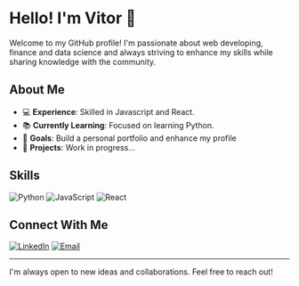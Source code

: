 # Hello! I'm Vitor 👋

Welcome to my GitHub profile! I'm passionate about web developing, finance and data science and always striving to enhance my skills while sharing knowledge with the community.

## About Me

- 💻 **Experience**: Skilled in Javascript and React.
- 📚 **Currently Learning**: Focused on learning Python.
- 🎯 **Goals**: Build a personal portfolio and enhance my profile
- 💼 **Projects**: Work in progress...

## Skills

![Python](https://img.shields.io/badge/-Python-blue?style=flat&logo=python)
![JavaScript](https://img.shields.io/badge/-JavaScript-yellow?style=flat&logo=javascript)
![React](https://img.shields.io/badge/-React-blue?style=flat&logo=react)

## Connect With Me

[![LinkedIn](https://img.shields.io/badge/-LinkedIn-blue?style=flat&logo=linkedin)](www.linkedin.com/in/vitors-reis)
[![Email](https://img.shields.io/badge/-Email-gray?style=flat&logo=gmail)](vitordesouzareis@gmail.com)

---

I'm always open to new ideas and collaborations. Feel free to reach out!
